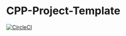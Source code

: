 # CPP-Project-Template

[![CircleCI](https://circleci.com/gh/OmniFaR/cpp-project-template.svg?style=svg)](https://circleci.com/gh/OmniFaR/cpp-project-template)
